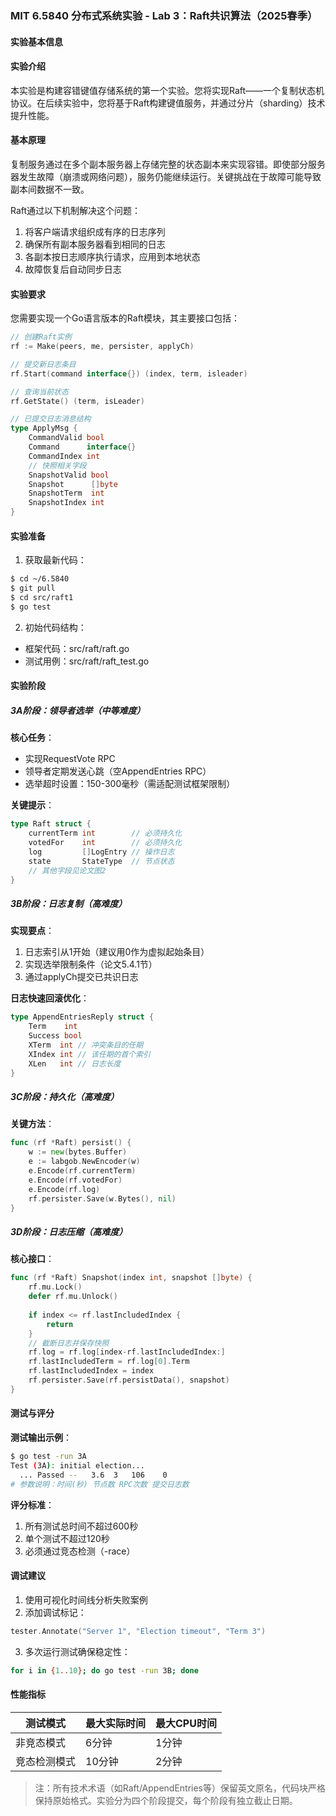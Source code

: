 ### MIT 6.5840 分布式系统实验 - Lab 3：Raft共识算法（2025春季）

#### 实验基本信息

#### 实验介绍
本实验是构建容错键值存储系统的第一个实验。您将实现Raft——一个复制状态机协议。在后续实验中，您将基于Raft构建键值服务，并通过分片（sharding）技术提升性能。

#### 基本原理
复制服务通过在多个副本服务器上存储完整的状态副本来实现容错。即使部分服务器发生故障（崩溃或网络问题），服务仍能继续运行。关键挑战在于故障可能导致副本间数据不一致。

Raft通过以下机制解决这个问题：
1. 将客户端请求组织成有序的日志序列
2. 确保所有副本服务器看到相同的日志
3. 各副本按日志顺序执行请求，应用到本地状态
4. 故障恢复后自动同步日志

#### 实验要求
您需要实现一个Go语言版本的Raft模块，其主要接口包括：
```go
// 创建Raft实例
rf := Make(peers, me, persister, applyCh)

// 提交新日志条目
rf.Start(command interface{}) (index, term, isleader)

// 查询当前状态
rf.GetState() (term, isLeader)

// 已提交日志消息结构
type ApplyMsg {
    CommandValid bool
    Command      interface{}
    CommandIndex int
    // 快照相关字段
    SnapshotValid bool
    Snapshot      []byte
    SnapshotTerm  int
    SnapshotIndex int
}
```

#### 实验准备
1. 获取最新代码：
```bash
$ cd ~/6.5840
$ git pull
$ cd src/raft1
$ go test
```

2. 初始代码结构：
- 框架代码：src/raft/raft.go
- 测试用例：src/raft/raft_test.go

#### 实验阶段

##### 3A阶段：领导者选举（中等难度）
**核心任务**：
- 实现RequestVote RPC
- 领导者定期发送心跳（空AppendEntries RPC）
- 选举超时设置：150-300毫秒（需适配测试框架限制）

**关键提示**：
```go
type Raft struct {
    currentTerm int        // 必须持久化
    votedFor    int        // 必须持久化
    log         []LogEntry // 操作日志
    state       StateType  // 节点状态
    // 其他字段见论文图2
}
```

##### 3B阶段：日志复制（高难度）
**实现要点**：
1. 日志索引从1开始（建议用0作为虚拟起始条目）
2. 实现选举限制条件（论文5.4.1节）
3. 通过applyCh提交已共识日志

**日志快速回滚优化**：
```go
type AppendEntriesReply struct {
    Term    int
    Success bool
    XTerm  int // 冲突条目的任期
    XIndex int // 该任期的首个索引
    XLen   int // 日志长度
}
```

##### 3C阶段：持久化（高难度）
**关键方法**：
```go
func (rf *Raft) persist() {
    w := new(bytes.Buffer)
    e := labgob.NewEncoder(w)
    e.Encode(rf.currentTerm)
    e.Encode(rf.votedFor)
    e.Encode(rf.log)
    rf.persister.Save(w.Bytes(), nil)
}
```

##### 3D阶段：日志压缩（高难度）
**核心接口**：
```go
func (rf *Raft) Snapshot(index int, snapshot []byte) {
    rf.mu.Lock()
    defer rf.mu.Unlock()
    
    if index <= rf.lastIncludedIndex {
        return
    }
    // 截断日志并保存快照
    rf.log = rf.log[index-rf.lastIncludedIndex:]
    rf.lastIncludedTerm = rf.log[0].Term
    rf.lastIncludedIndex = index
    rf.persister.Save(rf.persistData(), snapshot)
}
```

#### 测试与评分
**测试输出示例**：
```bash
$ go test -run 3A
Test (3A): initial election...
  ... Passed --   3.6  3   106    0
# 参数说明：时间(秒) 节点数 RPC次数 提交日志数
```

**评分标准**：
1. 所有测试总时间不超过600秒
2. 单个测试不超过120秒
3. 必须通过竞态检测（-race）

#### 调试建议
1. 使用可视化时间线分析失败案例
2. 添加调试标记：
```go
tester.Annotate("Server 1", "Election timeout", "Term 3")
```
3. 多次运行测试确保稳定性：
```bash
for i in {1..10}; do go test -run 3B; done
```

#### 性能指标
| 测试模式       | 最大实际时间 | 最大CPU时间 |
|----------------|--------------|-------------|
| 非竞态模式     | 6分钟        | 1分钟       |
| 竞态检测模式   | 10分钟       | 2分钟       |

> 注：所有技术术语（如Raft/AppendEntries等）保留英文原名，代码块严格保持原始格式。实验分为四个阶段提交，每个阶段有独立截止日期。